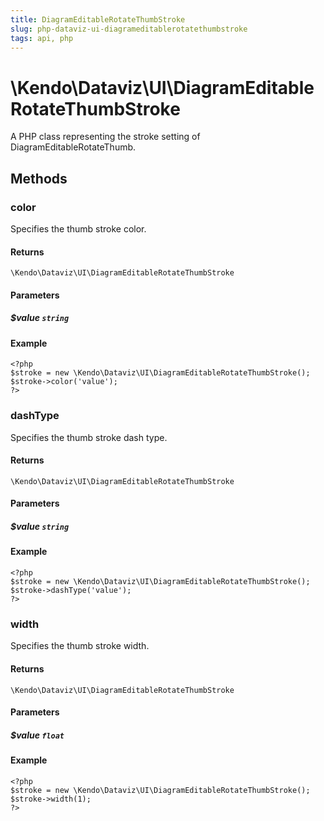 ```yaml
---
title: DiagramEditableRotateThumbStroke
slug: php-dataviz-ui-diagrameditablerotatethumbstroke
tags: api, php
---
```


# \Kendo\Dataviz\UI\DiagramEditableRotateThumbStroke

A PHP class representing the stroke setting of DiagramEditableRotateThumb.


## Methods

### color
Specifies the thumb stroke color.

#### Returns
`\Kendo\Dataviz\UI\DiagramEditableRotateThumbStroke`

#### Parameters

##### $value `string`



#### Example 
    <?php
    $stroke = new \Kendo\Dataviz\UI\DiagramEditableRotateThumbStroke();
    $stroke->color('value');
    ?>

### dashType
Specifies the thumb stroke dash type.

#### Returns
`\Kendo\Dataviz\UI\DiagramEditableRotateThumbStroke`

#### Parameters

##### $value `string`



#### Example 
    <?php
    $stroke = new \Kendo\Dataviz\UI\DiagramEditableRotateThumbStroke();
    $stroke->dashType('value');
    ?>

### width
Specifies the thumb stroke width.

#### Returns
`\Kendo\Dataviz\UI\DiagramEditableRotateThumbStroke`

#### Parameters

##### $value `float`



#### Example 
    <?php
    $stroke = new \Kendo\Dataviz\UI\DiagramEditableRotateThumbStroke();
    $stroke->width(1);
    ?>

